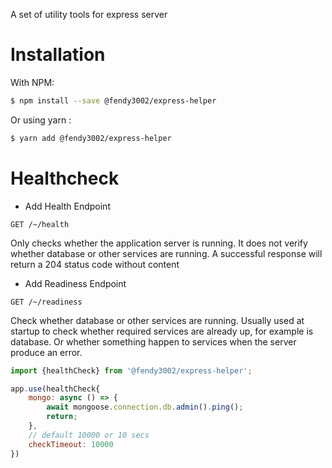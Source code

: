 A set of utility tools for express server

# Installation

With NPM: 

``` bash
$ npm install --save @fendy3002/express-helper
```

Or using yarn :

``` bash
$ yarn add @fendy3002/express-helper
```

# Healthcheck


* Add Health Endpoint

`GET /~/health`

Only checks whether the application server is running. It does not verify whether database or other services are running. A successful response will return a 204 status code without content

* Add Readiness Endpoint

`GET /~/readiness`

Check whether database or other services are running. Usually used at startup to check whether required services are already up, for example is database.
Or whether something happen to services when the server produce an error.

```javascript
import {healthCheck} from '@fendy3002/express-helper';

app.use(healthCheck{
    mongo: async () => {
        await mongoose.connection.db.admin().ping();
        return;
    },
    // default 10000 or 10 secs
    checkTimeout: 10000
})
```


